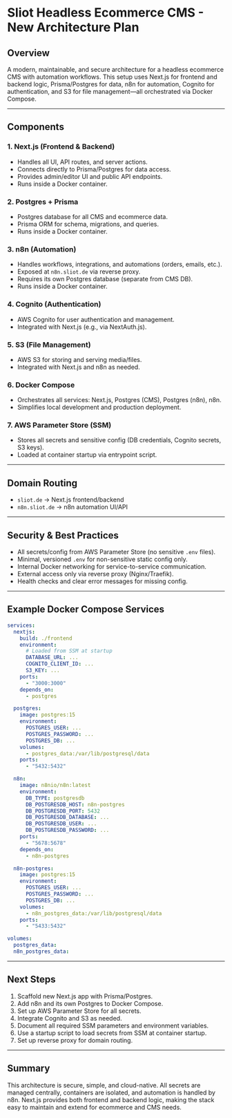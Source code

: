 # Sliot Headless Ecommerce CMS - New Architecture Plan

## Overview
A modern, maintainable, and secure architecture for a headless ecommerce CMS with automation workflows. This setup uses Next.js for frontend and backend logic, Prisma/Postgres for data, n8n for automation, Cognito for authentication, and S3 for file management—all orchestrated via Docker Compose.

---

## Components

### 1. Next.js (Frontend & Backend)
- Handles all UI, API routes, and server actions.
- Connects directly to Prisma/Postgres for data access.
- Provides admin/editor UI and public API endpoints.
- Runs inside a Docker container.

### 2. Postgres + Prisma
- Postgres database for all CMS and ecommerce data.
- Prisma ORM for schema, migrations, and queries.
- Runs inside a Docker container.

### 3. n8n (Automation)
- Handles workflows, integrations, and automations (orders, emails, etc.).
- Exposed at `n8n.sliot.de` via reverse proxy.
- Requires its own Postgres database (separate from CMS DB).
- Runs inside a Docker container.

### 4. Cognito (Authentication)
- AWS Cognito for user authentication and management.
- Integrated with Next.js (e.g., via NextAuth.js).

### 5. S3 (File Management)
- AWS S3 for storing and serving media/files.
- Integrated with Next.js and n8n as needed.

### 6. Docker Compose
- Orchestrates all services: Next.js, Postgres (CMS), Postgres (n8n), n8n.
- Simplifies local development and production deployment.

### 7. AWS Parameter Store (SSM)
- Stores all secrets and sensitive config (DB credentials, Cognito secrets, S3 keys).
- Loaded at container startup via entrypoint script.

---

## Domain Routing
- `sliot.de` → Next.js frontend/backend
- `n8n.sliot.de` → n8n automation UI/API

---

## Security & Best Practices
- All secrets/config from AWS Parameter Store (no sensitive `.env` files).
- Minimal, versioned `.env` for non-sensitive static config only.
- Internal Docker networking for service-to-service communication.
- External access only via reverse proxy (Nginx/Traefik).
- Health checks and clear error messages for missing config.

---

## Example Docker Compose Services
```yaml
services:
  nextjs:
    build: ./frontend
    environment:
      # Loaded from SSM at startup
      DATABASE_URL: ...
      COGNITO_CLIENT_ID: ...
      S3_KEY: ...
    ports:
      - "3000:3000"
    depends_on:
      - postgres

  postgres:
    image: postgres:15
    environment:
      POSTGRES_USER: ...
      POSTGRES_PASSWORD: ...
      POSTGRES_DB: ...
    volumes:
      - postgres_data:/var/lib/postgresql/data
    ports:
      - "5432:5432"

  n8n:
    image: n8nio/n8n:latest
    environment:
      DB_TYPE: postgresdb
      DB_POSTGRESDB_HOST: n8n-postgres
      DB_POSTGRESDB_PORT: 5432
      DB_POSTGRESDB_DATABASE: ...
      DB_POSTGRESDB_USER: ...
      DB_POSTGRESDB_PASSWORD: ...
    ports:
      - "5678:5678"
    depends_on:
      - n8n-postgres

  n8n-postgres:
    image: postgres:15
    environment:
      POSTGRES_USER: ...
      POSTGRES_PASSWORD: ...
      POSTGRES_DB: ...
    volumes:
      - n8n_postgres_data:/var/lib/postgresql/data
    ports:
      - "5433:5432"

volumes:
  postgres_data:
  n8n_postgres_data:
```

---

## Next Steps
1. Scaffold new Next.js app with Prisma/Postgres.
2. Add n8n and its own Postgres to Docker Compose.
3. Set up AWS Parameter Store for all secrets.
4. Integrate Cognito and S3 as needed.
5. Document all required SSM parameters and environment variables.
6. Use a startup script to load secrets from SSM at container startup.
7. Set up reverse proxy for domain routing.

---

## Summary
This architecture is secure, simple, and cloud-native. All secrets are managed centrally, containers are isolated, and automation is handled by n8n. Next.js provides both frontend and backend logic, making the stack easy to maintain and extend for ecommerce and CMS needs.
